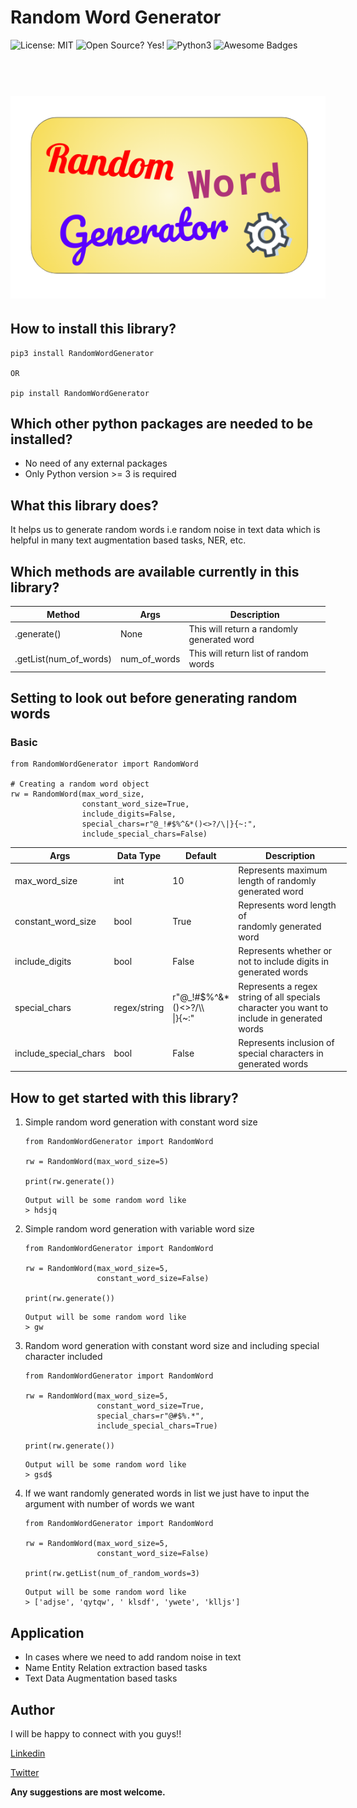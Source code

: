 # Random Word Generator

![License: MIT](https://img.shields.io/badge/License-MIT-yellow.svg)
![Open Source? Yes!](https://badgen.net/badge/Open%20Source%20%3F/Yes%21/blue?icon=github)
![Python3](https://img.shields.io/badge/python->=3-green.svg)
![Awesome Badges](https://img.shields.io/badge/badges-awesome-orange.svg)


<h1 align="center">
    <img src="https://github.com/AbhishekSalian/Random-Word-Generator/blob/master/image/rwg.png?raw=true" alt="logo"/>
</h1>

## __How to install this library?__
```
pip3 install RandomWordGenerator

OR

pip install RandomWordGenerator
```

## __Which other python packages are needed to be installed?__
* No need of any external packages
* Only Python version >= 3 is required


## __What this library does?__
It helps us to generate random words i.e random noise in text data which is helpful in many text augmentation based tasks, NER, etc.

## __Which methods are available currently in this library?__
<table class="tg">
<thead>
  <tr>
    <th class="tg-d9cy">Method</th>
    <th class="tg-d9cy">Args</th>
    <th class="tg-d9cy">Description</th>
  </tr>
</thead>
<tbody>
  <tr>
    <td class="tg-d9cy">.generate()</td>
    <td class="tg-d9cy">None</td>
    <td class="tg-d9cy"><span style="font-weight:400;font-style:normal">This will return a randomly generated word</span></td>
  </tr>
  <tr>
    <td class="tg-d9cy">.getList(num_of_words)</td>
    <td class="tg-d9cy">num_of_words</td>
    <td class="tg-d9cy"><span style="font-weight:400;font-style:normal">This will return list of random words</span></td>
  </tr>
</tbody>
</table>


## __Setting to look out before generating random words__

### Basic 
```
from RandomWordGenerator import RandomWord

# Creating a random word object
rw = RandomWord(max_word_size,
                constant_word_size=True,
                include_digits=False,
                special_chars=r"@_!#$%^&*()<>?/\|}{~:",
                include_special_chars=False)
```
<table class="tg" style="undefined;table-layout: fixed; width: 538px">
<colgroup>
<col style="width: 149px">
<col style="width: 85px">
<col style="width: 80px">
<col style="width: 189px">
</colgroup>
<thead>
  <tr>
    <th class="tg-cbj7">Args</th>
    <th class="tg-cbj7">Data Type</th>
    <th class="tg-cbj7">Default</th>
    <th class="tg-oj67">Description</th>
  </tr>
</thead>
<tbody>
  <tr>
    <td class="tg-oj67">max_word_size</td>
    <td class="tg-oj67">int</td>
    <td class="tg-oj67">10</td>
    <td class="tg-oj67">Represents maximum length of randomly generated word</td>
  </tr>
  <tr>
    <td class="tg-oj67">constant_word_size</td>
    <td class="tg-oj67">bool</td>
    <td class="tg-oj67">True</td>
    <td class="tg-oj67">Represents word length of<br>randomly generated word</td>
  </tr>
  <tr>
    <td class="tg-oj67">include_digits</td>
    <td class="tg-oj67">bool</td>
    <td class="tg-oj67">False</td>
    <td class="tg-oj67">Represents whether or not to include digits in generated words</td>
  </tr>
  <tr>
    <td class="tg-oj67">special_chars</td>
    <td class="tg-oj67">regex/string</td>
    <td class="tg-oj67">r"@_!#$%^&amp;*()&lt;&gt;?/\\<br>|}{~:"</td>
    <td class="tg-oj67">Represents a regex string of all specials character you want to include in generated words</td>
  </tr>
  <tr>
    <td class="tg-oj67">include_special_chars</td>
    <td class="tg-oj67">bool</td>
    <td class="tg-oj67">False</td>
    <td class="tg-oj67">Represents inclusion of  special characters in generated words</td>
  </tr>
</tbody>
</table>




## __How to get started with this library?__

1.  Simple random word generation with constant word size
    ```
    from RandomWordGenerator import RandomWord

    rw = RandomWord(max_word_size=5)

    print(rw.generate())
    ```
    ```
    Output will be some random word like
    > hdsjq
    ```

2. Simple random word generation with variable word size
    ```
    from RandomWordGenerator import RandomWord

    rw = RandomWord(max_word_size=5,
                    constant_word_size=False)

    print(rw.generate())
    ```
    ```
    Output will be some random word like
    > gw
    ```
3. Random word generation with constant word size and including special character included
    ```
    from RandomWordGenerator import RandomWord

    rw = RandomWord(max_word_size=5,
                    constant_word_size=True,
                    special_chars=r"@#$%.*",
                    include_special_chars=True)

    print(rw.generate())
    ```
    ```
    Output will be some random word like
    > gsd$
    ```
4. If we want randomly generated words in list we just have to input the argument with number of words we want
    ```
    from RandomWordGenerator import RandomWord

    rw = RandomWord(max_word_size=5,
                    constant_word_size=False)

    print(rw.getList(num_of_random_words=3)
    ```
    ```
    Output will be some random word like
    > ['adjse', 'qytqw', ' klsdf', 'ywete', 'klljs']

    ```

## __Application__

* In cases where we need to add  random noise in text
* Name Entity Relation extraction based tasks
* Text Data Augmentation based tasks


## Author
I will be happy to connect with you guys!!

[Linkedin](https://www.linkedin.com/in/abhishek-c-salian/)

[Twitter](https://www.twitter.com/@ACSalian)


**Any suggestions are most welcome.**

#
